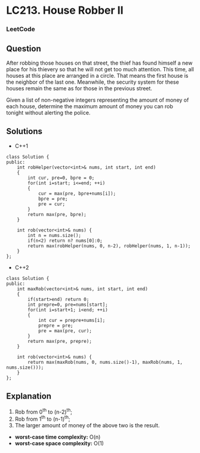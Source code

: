 # LC213. House Robber II

### LeetCode

## Question

After robbing those houses on that street, the thief has found himself a new place for his thievery so that he will not get too much attention. This time, all houses at this place are arranged in a circle. That means the first house is the neighbor of the last one. Meanwhile, the security system for these houses remain the same as for those in the previous street.

Given a list of non-negative integers representing the amount of money of each house, determine the maximum amount of money you can rob tonight without alerting the police.

## Solutions

* C++1
```
class Solution {
public:
    int robHelper(vector<int>& nums, int start, int end)
    {
        int cur, pre=0, bpre = 0;
        for(int i=start; i<=end; ++i)
        {
            cur = max(pre, bpre+nums[i]);
            bpre = pre;
            pre = cur;
        }
        return max(pre, bpre);
    }

    int rob(vector<int>& nums) {
        int n = nums.size();
        if(n<2) return n? nums[0]:0;
        return max(robHelper(nums, 0, n-2), robHelper(nums, 1, n-1));
    }
};
```

* C++2
```
class Solution {
public:
    int maxRob(vector<int>& nums, int start, int end)
    {
        if(start>end) return 0;
        int prepre=0, pre=nums[start];
        for(int i=start+1; i<end; ++i)
        {
            int cur = prepre+nums[i];
            prepre = pre;
            pre = max(pre, cur);
        }
        return max(pre, prepre);
    }

    int rob(vector<int>& nums) {
        return max(maxRob(nums, 0, nums.size()-1), maxRob(nums, 1, nums.size()));
    }
};
```

## Explanation

1. Rob from 0<sup>th</sup> to (n-2)<sup>th</sup>;
2. Rob from 1<sup>th</sup> to (n-1)<sup>th</sup>;
3. The larger amount of money of the above two is the result.

* **worst-case time complexity:** O(n)
* **worst-case space complexity:** O(1)
